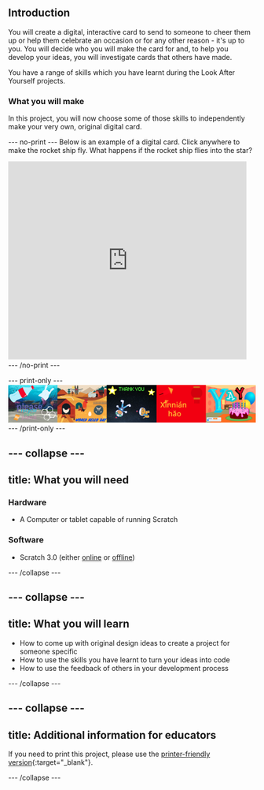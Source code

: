 ## Introduction

You will create a digital, interactive card to send to someone to cheer them up or help them celebrate an occasion or for any other reason - it's up to you. You will decide who you will make the card for and, to help you develop your ideas, you will investigate cards that others have made.

You have a range of skills which you have learnt during the Look After Yourself projects.

### What you will make

In this project, you will now choose some of those skills to independently make your very own, original digital card.

--- no-print ---
Below is an example of a digital card. Click anywhere to make the rocket ship fly. What happens if the rocket ship flies into the star?

<div class="scratch-preview">
  <iframe allowtransparency="true" width="485" height="402" src="https://scratch.mit.edu/projects/embed/408916353/?autostart=false" frameborder="0"></iframe>
</div>
--- /no-print ---

--- print-only ---
![Complete project](images/showcase_static.png)
--- /print-only ---

--- collapse ---
---
title: What you will need
---
### Hardware

+ A Computer or tablet capable of running Scratch

### Software

+ Scratch 3.0 (either [online](http://rpf.io/scratchon) or [offline](http://rpf.io/scratchoff))

--- /collapse ---

--- collapse ---
---
title: What you will learn
---

+ How to come up with original design ideas to create a project for someone specific
+ How to use the skills you have learnt to turn your ideas into code
+ How to use the feedback of others in your development process

--- /collapse ---

--- collapse ---
---
title: Additional information for educators
---

If you need to print this project, please use the [printer-friendly version](https://projects.raspberrypi.org/en/projects/digital-card/print){:target="_blank"}.

--- /collapse ---
